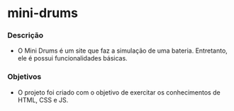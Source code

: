# mini-drums

### Descrição
- O Mini Drums é um site que faz a simulação de uma bateria. Entretanto, ele é possui funcionalidades básicas.

### Objetivos 
- O projeto foi criado com o objetivo de exercitar os conhecimentos de HTML, CSS e JS.
